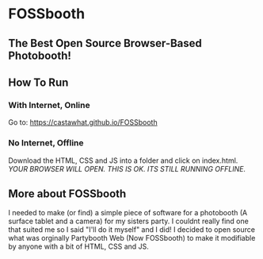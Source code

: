# FOSSbooth
## The Best Open Source Browser-Based Photobooth!

## How To Run

### With Internet, Online
Go to: https://castawhat.github.io/FOSSbooth

### No Internet, Offline
Download the HTML, CSS and JS into a folder and click on index.html. 
*YOUR BROWSER WILL OPEN. THIS IS OK. ITS STILL RUNNING OFFLINE.*

## More about FOSSbooth
I needed to make (or find) a simple piece of software for a photobooth (A surface tablet and a camera) for my sisters party. I couldnt really find one that suited me so I said "I'll do it myself" and I did! I decided to open source what was orginally Partybooth Web (Now FOSSbooth) to make it modifiable by anyone with a bit of HTML, CSS and JS. 
